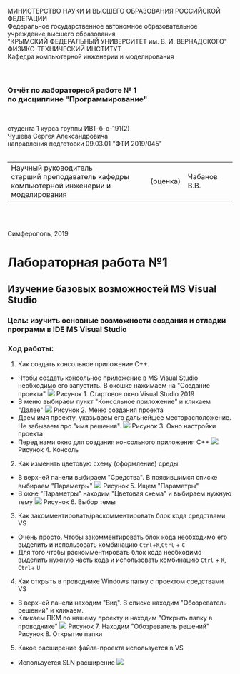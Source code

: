 МИНИСТЕРСТВО НАУКИ  И ВЫСШЕГО ОБРАЗОВАНИЯ РОССИЙСКОЙ ФЕДЕРАЦИИ<br/>
Федеральное государственное автономное образовательное учреждение высшего образования<br/>
"КРЫМСКИЙ ФЕДЕРАЛЬНЫЙ УНИВЕРСИТЕТ им. В. И. ВЕРНАДСКОГО"<br/>
ФИЗИКО-ТЕХНИЧЕСКИЙ ИНСТИТУТ<br/>
Кафедра компьютерной инженерии и моделирования<br/>
<br/><br/>

### Отчёт по лабораторной работе № 1<br/> по дисциплине "Программирование"

<br/>

студента 1 курса группы ИВТ-б-о-191(2)<br/>
Чушева Сергея Александровича<br/>
направления подготовки 09.03.01 "ФТИ 2019/045"<br/>
<br/>

<table>
<tr><td>Научный руководитель<br/> старший преподаватель кафедры<br/> компьютерной инженерии и моделирования</td>
<td>(оценка)</td>
<td>Чабанов В.В.</td>
</tr>
</table>
<br/><br/>

Симферополь, 2019


# Лабораторная работа №1
## Изучение базовых возможностей MS Visual Studiо


### Цель: изучить основные возможности создания и отладки программ в IDE MS Visual Studio
### Ход работы:
1. Как создать консольное приложение С++.
+ Чтобы создать консольное приложение в MS Visual Studio необходимо его запустить. В окошке нажимаем на "Создание проекта"
![](https://github.com/Sergey-Chushev/Lab/blob/master/Экран/1.png?raw=true)
Рисунок 1. Стартовое окно Visual Studio 2019
+ В меню выбираем пункт "Консольное приложение" и кликаем "Далее"
![](https://github.com/Sergey-Chushev/Lab/blob/master/%D0%AD%D0%BA%D1%80%D0%B0%D0%BD/2.png)
Рисунок 2.  Меню создания проекта
+ Даем имя проекту, указываем его дальнейшее месторасположение. Не забываем про "имя решения".
![](https://github.com/Sergey-Chushev/Lab/blob/master/%D0%AD%D0%BA%D1%80%D0%B0%D0%BD/3.png)
Рисунок 3. Окно настройки проекта
+ Перед нами окно для создания консольного приложения С++
![](https://github.com/Sergey-Chushev/Lab/blob/master/%D0%AD%D0%BA%D1%80%D0%B0%D0%BD/4.png)
Рисунок 4. Консоль 
2. Как изменить цветовую схему (оформление) среды
+ В верхней панели выбираем "Средства". В появившимся списке выбираем "Параметры"
![](https://github.com/Sergey-Chushev/Lab/blob/master/%D0%AD%D0%BA%D1%80%D0%B0%D0%BD/5.png)
Рисунок 5. Ищем "Параметры"
+ В окне "Параметры" находим "Цветовая схема" и выбираем нужную тему
![](https://github.com/Sergey-Chushev/Lab/blob/master/%D0%AD%D0%BA%D1%80%D0%B0%D0%BD/6.png)
Рисунок 6. Выбор темы
3. Как закомментировать/раскомментировать блок кода средствами VS
+ Очень просто. Чтобы закомментировать блок кода необходимо его выделить и использовать комбинацию `Ctrl`+`K`,`Ctrl` + `C`
+ Для того чтобы раскомментировать блок кода необходимо выделить нужную часть кода и использовать комбинацию `Ctrl` + `K`, `Ctrl`+ `U`
4. Как открыть в проводнике Windows папку с проектом средствами VS
+ В верхней панели находим "Вид". В списке находим "Обозреватель решений" и кликаем.
+ Кликаем ПКМ по нашему проекту и находим "Открыть папку в проводнике"
![](https://github.com/Sergey-Chushev/Lab/blob/master/%D0%AD%D0%BA%D1%80%D0%B0%D0%BD/7%2B8.jpg)
Рисунок 7. Находим "Обозреватель решений"
Рисунок 8. Открытие папки
5. Какое расширение файла-проекта используется в VS
+ Используется SLN  расширение
![](https://github.com/Sergey-Chushev/Lab/blob/master/%D0%AD%D0%BA%D1%80%D0%B0%D0%BD/9.png)











